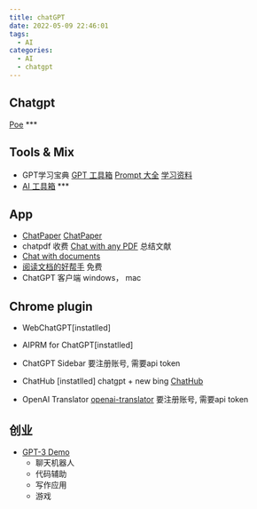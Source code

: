 ```yaml
---
title: chatGPT
date: 2022-05-09 22:46:01
tags:
  - AI
categories:
  - AI
  - chatgpt
---
```


<p></p>
<!-- more -->

## Chatgpt
[Poe](https://poe.com/ChatGPT) ***

## Tools & Mix
+ GPT学习宝典
  [GPT  工具箱](https://gpt.candobear.com/toolbox)
  [Prompt 大全](https://gpt.candobear.com/prompt)
  [学习资料](https://gpt.candobear.com/courses)
+ [AI 工具箱](https://www.ailookme.com)  *** 

## App
+ [ChatPaper](https://chatpaper.org/)
  [ChatPaper](https://github.com/kaixindelele/ChatPaper)
+ chatpdf  收费 
  [Chat with any PDF](https://www.chatpdf.com/) 总结文献
+ [Chat with documents](https://chatdoc.com/)
+ [阅读文档的好帮手](https://chat2doc.cn/)  免费
+ ChatGPT 客户端
 windows， mac

## Chrome plugin
+ WebChatGPT[instatlled]

+ AIPRM for ChatGPT[instatlled]

+ ChatGPT Sidebar
  要注册账号, 需要api token
  
+ ChatHub  [instatlled]
 chatgpt + new bing
  [ChatHub ](https://github.com/chathub-dev/chathub)

+ OpenAI Translator
  [openai-translator](https://github.com/yetone/openai-translator)
  要注册账号, 需要api token

## 创业

+ [GPT-3 Demo](https://gpt3demo.com/map)
  - 聊天机器人
  - 代码辅助
  - 写作应用
  - 游戏
                
                
                                